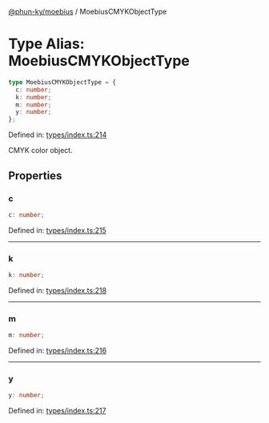 [@phun-ky/moebius](../index.md) / MoebiusCMYKObjectType

# Type Alias: MoebiusCMYKObjectType

```ts
type MoebiusCMYKObjectType = {
  c: number;
  k: number;
  m: number;
  y: number;
};
```

Defined in: [types/index.ts:214](https://github.com/phun-ky/moebius/blob/main/src/types/index.ts#L214)

CMYK color object.

## Properties

### c

```ts
c: number;
```

Defined in: [types/index.ts:215](https://github.com/phun-ky/moebius/blob/main/src/types/index.ts#L215)

---

### k

```ts
k: number;
```

Defined in: [types/index.ts:218](https://github.com/phun-ky/moebius/blob/main/src/types/index.ts#L218)

---

### m

```ts
m: number;
```

Defined in: [types/index.ts:216](https://github.com/phun-ky/moebius/blob/main/src/types/index.ts#L216)

---

### y

```ts
y: number;
```

Defined in: [types/index.ts:217](https://github.com/phun-ky/moebius/blob/main/src/types/index.ts#L217)
